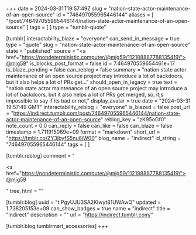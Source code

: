 +++
date = 2024-03-31T19:57:49Z
slug = "nation-state-actor-maintenance-of-an-open-source"
id = "746497055965446144"
aliases = [ "/post/746497055965446144/nation-state-actor-maintenance-of-an-open-source" ]
tags = [ ]
type = "tumblr-quote"

[tumblr]
interactability_blaze = "everyone"
can_send_in_message = true
type = "quote"
slug = "nation-state-actor-maintenance-of-an-open-source"
state = "published"
source = "<a href=\"https://nondeterministic.computer/@mjg59/112188887788135419\">@mjg59</a>"
is_blocks_post_format = false
id = 7.464970559654461e+17
is_blaze_pending = false
can_reblog = false
summary = "nation state actor maintenance of an open source project may introduce a lot of backdoors, but it also helps a lot of PRs get..."
should_open_in_legacy = true
text = "nation state actor maintenance of an open source project may introduce a lot of backdoors, but it also helps a lot of PRs get merged, so, it;s impossible to say if its bad or not,"
display_avatar = true
date = "2024-03-31 19:57:49 GMT"
interactability_reblog = "everyone"
is_blazed = false
post_url = "https://indirect.tumblr.com/post/746497055965446144/nation-state-actor-maintenance-of-an-open-source"
reblog_key = "zK95oGf0"
note_count = 0.0
can_reply = false
can_like = false
can_blaze = false
timestamp = 1.711915069e+09
format = "markdown"
short_url = "https://tmblr.co/ZY3jbyfS5nu6iW00"
blog_name = "indirect"
id_string = "746497055965446144"
tags = [ ]

[tumblr.reblog]
comment = "<p><a href=\"https://nondeterministic.computer/@mjg59/112188887788135419\">@mjg59</a></p>"
tree_html = ""

[tumblr.blog]
uuid = "t:PgyUJU3SA2Klwyt81UWAwQ"
updated = 1.738205153e+09
can_show_badges = true
name = "indirect"
title = "indirect"
description = ""
url = "https://indirect.tumblr.com/"

[tumblr.blog.tumblrmart_accessories]
+++
